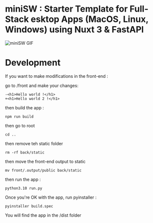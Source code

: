 # miniSW : Starter Template for Full-Stack esktop Apps (MacOS, Linux, Windows) using Nuxt 3 & FastAPI

![miniSW GIF](https://s14.gifyu.com/images/bxMCL.gif)


# Development

If you want to make modifications in the front-end :

go to /front and make your changes:

```
-<h1>Hello world !</h1>
+<h1>Hello world 2 !</h1>
```

then build the app :

```
npm run build
```
then go to root

```
cd ..
```
then remove teh static folder
```
rm -rf back/static
```
then move the front-end output to static
```
mv front/.output/public back/static
```
then run the app :
```
python3.10 run.py
```

Once you're OK with the app, run pyinstaller :

```
pyinstaller build.spec
```

You will find the app in the /dist folder
